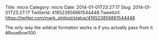 Title: micro
Category: micro
Date: 2014-01-01T23:27:17
Slug: 2014-01-01T23:27:17
TwitterId: 418523856861544448
TweetUrl: https://twitter.com/mark_philpot/status/418523856861544448

The only way the wildcat formation works is if you actually pass from it #RoseBowl100